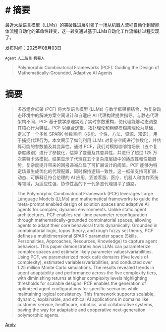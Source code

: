 # # 摘要
最近大型语言模型（LLMs）的突破性进展引领了一场从机器人流程自动化到智能体流程自动化的革命性转变，这一转变通过基于LLMs自动化工作流编排过程实现了。

发布时间：2025年08月03日

`Agent` `人工智能` `机器人`

> Polymorphic Combinatorial Frameworks (PCF): Guiding the Design of Mathematically-Grounded, Adaptive AI Agents

# 摘要

> 多态组合框架 (PCF) 将大型语言模型 (LLMs) 与数学框架相结合，为复杂动态环境中的解决方案空间设计和自适应 AI 代理构建提供指导。与静态代理架构不同，PCF 基于数学原理实现了实时参数重构，使代理能够动态调整其核心行为特征。PCF 以组合逻辑、拓扑理论和粗糙模糊集理论为基础，定义了一个多维 SPARK 参数空间（技能、个性、方法、资源、知识），用于捕捉代理行为。本文展示了如何利用 LLMs 对复杂空间进行参数化，并估算可能的参数值及其变异性。通过 PCF，我们对模拟咖啡馆场景（五个复杂度级别）进行了参数化，估算了变量及其变异性，并进行了超过 125 万次蒙特卡洛模拟。结果显示了代理在五个复杂度层级中的适应性和性能趋势，复杂度提升带来的回报递减凸显了可扩展设计的阈值。PCF 能够为特定场景生成优化的代理配置，同时保持逻辑一致性。这一框架支持可扩展、动态、可解释且符合伦理的 AI 应用，涵盖客服、医疗、机器人和协作系统等领域，为适应性强、协作性高的下一代多态代理铺平了道路。

> The Polymorphic Combinatorial Framework (PCF) leverages Large Language Models (LLMs) and mathematical frameworks to guide the meta-prompt enabled design of solution spaces and adaptive AI agents for complex, dynamic environments. Unlike static agent architectures, PCF enables real-time parameter reconfiguration through mathematically-grounded combinatorial spaces, allowing agents to adapt their core behavioral traits dynamically. Grounded in combinatorial logic, topos theory, and rough fuzzy set theory, PCF defines a multidimensional SPARK parameter space (Skills, Personalities, Approaches, Resources, Knowledge) to capture agent behaviors. This paper demonstrates how LLMs can parameterize complex spaces and estimate likely parameter values/variabilities. Using PCF, we parameterized mock café domains (five levels of complexity), estimated variables/variabilities, and conducted over 1.25 million Monte Carlo simulations. The results revealed trends in agent adaptability and performance across the five complexity tiers, with diminishing returns at higher complexity levels highlighting thresholds for scalable designs. PCF enables the generation of optimized agent configurations for specific scenarios while maintaining logical consistency. This framework supports scalable, dynamic, explainable, and ethical AI applications in domains like customer service, healthcare, robotics, and collaborative systems, paving the way for adaptable and cooperative next-generation polymorphic agents.

[Arxiv](https://arxiv.org/abs/2508.01581)